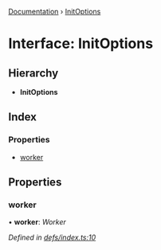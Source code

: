 [Documentation](../README.md) › [InitOptions](initoptions.md)

# Interface: InitOptions

## Hierarchy

* **InitOptions**

## Index

### Properties

* [worker](initoptions.md#worker)

## Properties

###  worker

• **worker**: *Worker*

*Defined in [defs/index.ts:10](https://github.com/badbatch/cachemap/blob/40e3bea/packages/core-worker/src/defs/index.ts#L10)*
